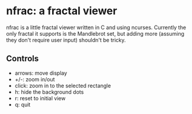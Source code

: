 nfrac: a fractal viewer
=======================

nfrac is a little fractal viewer written in C and using
ncurses. Currently the only fractal it supports is the Mandlebrot set,
but adding more (assuming they don't require user input) shouldn't be
tricky.

Controls
--------

 - arrows: move display
 - +/-: zoom in/out
 - click: zoom in to the selected rectangle
 - h: hide the background dots
 - r: reset to initial view
 - q: quit
